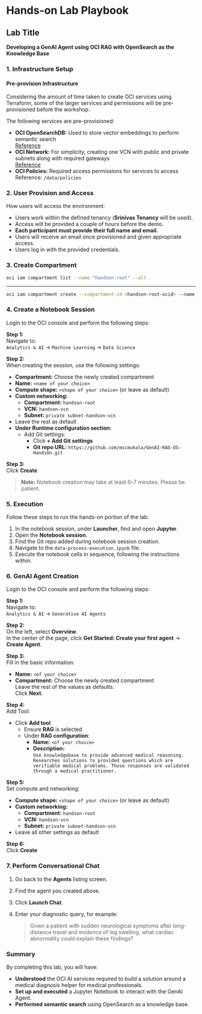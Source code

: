 # Hands-on Lab Playbook  

## Lab Title  
**Developing a GenAI Agent using OCI RAG with OpenSearch as the Knowledge Base**  

### 1. Infrastructure Setup  
#### Pre-provision Infrastructure
Considering the amount of time taken to create OCI services using Terraform, some of the larger services and permissions will be pre-provisioned before the workshop.

The following services are pre-provisioned:

- **OCI OpenSearchDB:** Used to store vector embeddings to perform semantic search  
  [Reference](https://docs.oracle.com/en/learn/oci-opensearch/index.html#introduction)
- **OCI Network:** For simplicity, creating one VCN with public and private subnets along with required gateways  
  [Reference](https://docs.oracle.com/en/solutions/wls-on-prem-to-oci/use-wizard-create-vcn.html)
- **OCI Policies:** Required access permissions for services to access  
  Reference: `/data/policies`
### 2. User Provision and Access

How users will access the environment:

- Users work within the defined tenancy (**Srinivas Tenancy** will be used).
- Access will be provided a couple of hours before the demo.
- **Each participant must provide their full name and email.**
- Users will receive an email once provisioned and given appropriate access.
- Users log in with the provided credentials.
### 3. Create Compartment 
```sh
oci iam compartment list --name "handson-root" --all
```
----
```sh
oci iam compartment create --compartment-id <handson-root-ocid> --name <sub-compartment-name> --description "<description of sub-compartment>"
```

### 4. Create a Notebook Session

Login to the OCI console and perform the following steps:

**Step 1:**  
Navigate to:  
`Analytics & AI` → `Machine Learning` → `Data Science`

**Step 2:**  
When creating the session, use the following settings:
- **Compartment:** Choose the newly created compartment
- **Name:** `<name of your choice>`
- **Compute shape:** `<shape of your choice>` (or leave as default)
- **Custom networking:**
  - **Compartment:** `handson-root`
  - **VCN:** `handson-vcn`
  - **Subnet:** `private subnet-handson-vcn`
- Leave the rest as default
- **Under Runtime configuration section:**
  - Add Git settings:
    - Click **+ Add Git settings**
    - **Git repo URL:** `https://github.com/mscmukala/GenAI-RAG-OS-HandsOn.git`

**Step 3:**  
Click **Create**

> **Note:** Notebook creation may take at least 6–7 minutes. Please be patient.

### 5. Execution

Follow these steps to run the hands-on portion of the lab:

1. In the notebook session, under **Launcher**, find and open **Jupyter**.
2. Open the **Notebook session**.
3. Find the Git repo added during notebook session creation.
4. Navigate to the `data-process-execution.ipynb` file.
5. Execute the notebook cells in sequence, following the instructions within.

### 6. GenAI Agent Creation

Login to the OCI console and perform the following steps:

**Step 1:**  
Navigate to:  
`Analytics & AI` → `Generative AI Agents`

**Step 2:**  
On the left, select **Overview**.  
In the center of the page, click **Get Started: Create your first agent** → **Create Agent**.

**Step 3:**  
Fill in the basic information:
- **Name:** `<of your choice>`
- **Compartment:** Choose the newly created compartment  
Leave the rest of the values as defaults.  
Click **Next**.

**Step 4:**  
Add Tool:
- Click **Add tool**
  - Ensure **RAG** is selected
  - Under **RAG configuration**:
    - **Name:** `<of your choice>`
    - **Description:**  
      `Use knowledgebase to provide advanced medical reasoning. Researches solutions to provided questions which are verifiable medical problems. Those responses are validated through a medical practitioner.`

**Step 5:**  
Set compute and networking:
- **Compute shape:** `<shape of your choice>` (or leave as default)
- **Custom networking:**
  - **Compartment:** `handson-root`
  - **VCN:** `handson-vcn`
  - **Subnet:** `private subnet-handson-vcn`
- Leave all other settings as default

**Step 6:**  
Click **Create**

### 7. Perform Conversational Chat

1. Go back to the **Agents** listing screen.
2. Find the agent you created above.
3. Click **Launch Chat**.
4. Enter your diagnostic query, for example:

   > Given a patient with sudden neurological symptoms after long-distance travel and evidence of leg swelling, what cardiac abnormality could explain these findings?
### Summary

By completing this lab, you will have:

- **Understood** the OCI AI services required to build a solution around a medical diagnosis helper for medical professionals.
- **Set up and executed** a Jupyter Notebook to interact with the GenAI Agent.
- **Performed semantic search** using OpenSearch as a knowledge base.